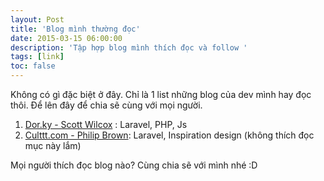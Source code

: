 ```yaml
---
layout: Post
title: 'Blog mình thường đọc'
date: 2015-03-15 06:00:00
description: 'Tập hợp blog mình thích đọc và follow '
tags: [link]
toc: false
---
```


Không có gì đặc biệt ở đây. Chỉ là 1 list những blog của dev mình hay đọc thôi. Để lên đây để chia sẽ cùng với mọi người.

1. [Dor.ky - Scott Wilcox](http://dor.ky/) : Laravel, PHP, Js
2. [Culttt.com - Philip Brown](http://culttt.com/): Laravel, Inspiration design (không thích đọc mục này lắm)

Mọi người thích đọc blog nào? Cùng chia sẽ với mình nhé :D
